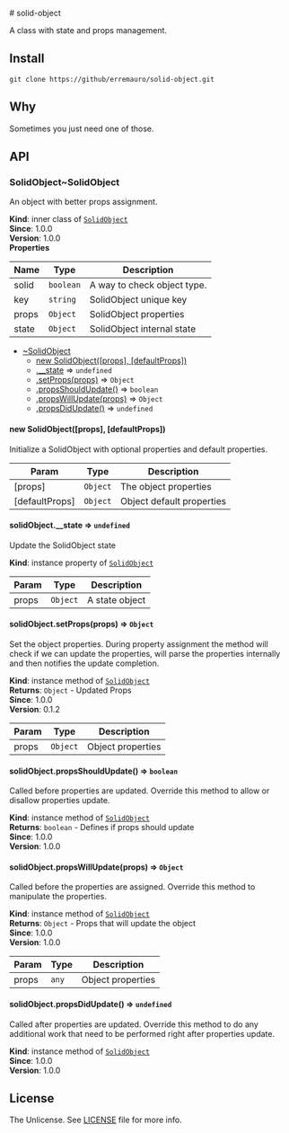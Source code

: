 # solid-object

A class with state and props management.

## Install

    git clone https://github/erremauro/solid-object.git

## Why

Sometimes you just need one of those.

<a name="module_SolidObject"></a>

## API

<a name="module_SolidObject..SolidObject"></a>

### SolidObject~SolidObject
An object with better props assignment.

**Kind**: inner class of <code>[SolidObject](#module_SolidObject)</code>  
**Since**: 1.0.0  
**Version**: 1.0.0  
**Properties**

| Name | Type | Description |
| --- | --- | --- |
| solid | <code>boolean</code> | A way to check object type. |
| key | <code>string</code> | SolidObject unique key |
| props | <code>Object</code> | SolidObject properties |
| state | <code>Object</code> | SolidObject internal state |


* [~SolidObject](#module_SolidObject..SolidObject)
    * [new SolidObject([props], [defaultProps])](#new_module_SolidObject..SolidObject_new)
    * [.__state](#module_SolidObject..SolidObject+__state) ⇒ <code>undefined</code>
    * [.setProps(props)](#module_SolidObject..SolidObject+setProps) ⇒ <code>Object</code>
    * [.propsShouldUpdate()](#module_SolidObject..SolidObject+propsShouldUpdate) ⇒ <code>boolean</code>
    * [.propsWillUpdate(props)](#module_SolidObject..SolidObject+propsWillUpdate) ⇒ <code>Object</code>
    * [.propsDidUpdate()](#module_SolidObject..SolidObject+propsDidUpdate) ⇒ <code>undefined</code>

<a name="new_module_SolidObject..SolidObject_new"></a>

#### new SolidObject([props], [defaultProps])
Initialize a SolidObject with optional properties and default properties.


| Param | Type | Description |
| --- | --- | --- |
| [props] | <code>Object</code> | The object properties |
| [defaultProps] | <code>Object</code> | Object default properties |

<a name="module_SolidObject..SolidObject+__state"></a>

#### solidObject.__state ⇒ <code>undefined</code>
Update the SolidObject state

**Kind**: instance property of <code>[SolidObject](#module_SolidObject..SolidObject)</code>  

| Param | Type | Description |
| --- | --- | --- |
| props | <code>Object</code> | A state object |

<a name="module_SolidObject..SolidObject+setProps"></a>

#### solidObject.setProps(props) ⇒ <code>Object</code>
Set the object properties. During property assignment the method will check
if we can update the properties, will parse the properties internally and
then notifies the update completion.

**Kind**: instance method of <code>[SolidObject](#module_SolidObject..SolidObject)</code>  
**Returns**: <code>Object</code> - Updated Props  
**Since**: 1.0.0  
**Version**: 0.1.2  

| Param | Type | Description |
| --- | --- | --- |
| props | <code>Object</code> | Object properties |

<a name="module_SolidObject..SolidObject+propsShouldUpdate"></a>

#### solidObject.propsShouldUpdate() ⇒ <code>boolean</code>
Called before properties are updated.
Override this method to allow or disallow properties update.

**Kind**: instance method of <code>[SolidObject](#module_SolidObject..SolidObject)</code>  
**Returns**: <code>boolean</code> - Defines if props should update  
**Since**: 1.0.0  
**Version**: 1.0.0  
<a name="module_SolidObject..SolidObject+propsWillUpdate"></a>

#### solidObject.propsWillUpdate(props) ⇒ <code>Object</code>
Called before the properties are assigned.
Override this method to manipulate the properties.

**Kind**: instance method of <code>[SolidObject](#module_SolidObject..SolidObject)</code>  
**Returns**: <code>Object</code> - Props that will update the object  
**Since**: 1.0.0  
**Version**: 1.0.0  

| Param | Type | Description |
| --- | --- | --- |
| props | <code>any</code> | Object properties |

<a name="module_SolidObject..SolidObject+propsDidUpdate"></a>

#### solidObject.propsDidUpdate() ⇒ <code>undefined</code>
Called after properties are updated.
Override this method to do any additional work that need to be performed
right after properties update.

**Kind**: instance method of <code>[SolidObject](#module_SolidObject..SolidObject)</code>  
**Since**: 1.0.0  
**Version**: 1.0.0  

## License

The Unlicense. See [LICENSE][2] file for more info.

[1]: doc/API.md "Read SolidObject Api"
[2]: http://unlicense.org "Open the Unlicense Site"
